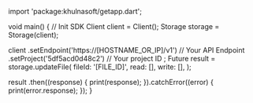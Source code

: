 import 'package:khulnasoft/getapp.dart';

void main() { // Init SDK
  Client client = Client();
  Storage storage = Storage(client);

  client
    .setEndpoint('https://[HOSTNAME_OR_IP]/v1') // Your API Endpoint
    .setProject('5df5acd0d48c2') // Your project ID
  ;
  Future result = storage.updateFile(
    fileId: '[FILE_ID]',
    read: [],
    write: [],
  );

  result
    .then((response) {
      print(response);
    }).catchError((error) {
      print(error.response);
  });
}
